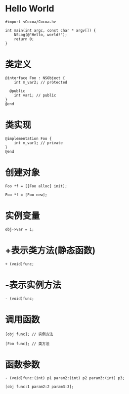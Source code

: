 # Hello World
```objc
#import <Cocoa/Cocoa.h>

int main(int argc, const char * argv[]) {
    NSLog(@"Hello, world!");
    return 0;
}
```

# 类定义
```objc
@interface Foo : NSObject {
    int m_var2; // protected
    
  @public
    int var1; // public
}
@end
```

# 类实现
```objc
@implementation Foo {
    int m_var1; // private
}
@end
```

# 创建对象
```objc
Foo *f = [[Foo alloc] init];
```
```objc
Foo *f = [Foo new];
```

# 实例变量
```objc
obj->var = 1;
```

# +表示类方法(静态函数)
```objc
+ (void)func;
```

# -表示实例方法
```objc
- (void)func;
```

# 调用函数
```objc
[obj func]; // 实例方法
```
```objc
[Foo func]; // 类方法
```

# 函数参数
```objc
- (void)func:(int) p1 param2:(int) p2 param3:(int) p3;
```
```objc
[obj func:1 param2:2 param3:3];
```
